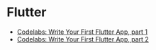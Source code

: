 # Flutter

* [Codelabs: Write Your First Flutter App, part 1](https://codelabs.developers.google.com/codelabs/first-flutter-app-pt1/index.html#0)
* [Codelabs: Write Your First Flutter App, part 2](https://codelabs.developers.google.com/codelabs/first-flutter-app-pt2/index.html#0)
